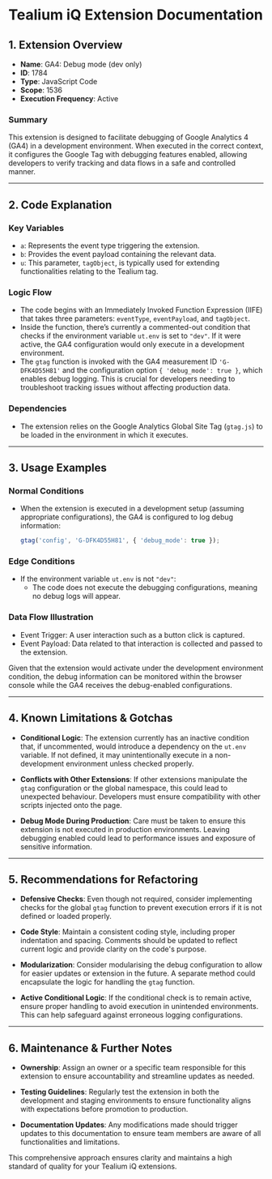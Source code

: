 # Tealium iQ Extension Documentation

## 1. Extension Overview

- **Name**: GA4: Debug mode (dev only)
- **ID**: 1784
- **Type**: JavaScript Code
- **Scope**: 1536
- **Execution Frequency**: Active

### Summary
This extension is designed to facilitate debugging of Google Analytics 4 (GA4) in a development environment. When executed in the correct context, it configures the Google Tag with debugging features enabled, allowing developers to verify tracking and data flows in a safe and controlled manner.

---

## 2. Code Explanation

### Key Variables
- `a`: Represents the event type triggering the extension.
- `b`: Provides the event payload containing the relevant data.
- `u`: This parameter, `tagObject`, is typically used for extending functionalities relating to the Tealium tag.

### Logic Flow
- The code begins with an Immediately Invoked Function Expression (IIFE) that takes three parameters: `eventType`, `eventPayload`, and `tagObject`.
- Inside the function, there’s currently a commented-out condition that checks if the environment variable `ut.env` is set to `"dev"`. If it were active, the GA4 configuration would only execute in a development environment.
- The `gtag` function is invoked with the GA4 measurement ID `'G-DFK4D55H81'` and the configuration option `{ 'debug_mode': true }`, which enables debug logging. This is crucial for developers needing to troubleshoot tracking issues without affecting production data.

### Dependencies
- The extension relies on the Google Analytics Global Site Tag (`gtag.js`) to be loaded in the environment in which it executes.

---

## 3. Usage Examples

### Normal Conditions
- When the extension is executed in a development setup (assuming appropriate configurations), the GA4 is configured to log debug information:
  ```javascript
  gtag('config', 'G-DFK4D55H81', { 'debug_mode': true });
  ```

### Edge Conditions
- If the environment variable `ut.env` is not `"dev"`:
  - The code does not execute the debugging configurations, meaning no debug logs will appear.
  
### Data Flow Illustration
- Event Trigger: A user interaction such as a button click is captured.
- Event Payload: Data related to that interaction is collected and passed to the extension.
  
Given that the extension would activate under the development environment condition, the debug information can be monitored within the browser console while the GA4 receives the debug-enabled configurations.

---

## 4. Known Limitations & Gotchas

- **Conditional Logic**: The extension currently has an inactive condition that, if uncommented, would introduce a dependency on the `ut.env` variable. If not defined, it may unintentionally execute in a non-development environment unless checked properly.
  
- **Conflicts with Other Extensions**: If other extensions manipulate the `gtag` configuration or the global namespace, this could lead to unexpected behaviour. Developers must ensure compatibility with other scripts injected onto the page.

- **Debug Mode During Production**: Care must be taken to ensure this extension is not executed in production environments. Leaving debugging enabled could lead to performance issues and exposure of sensitive information.

---

## 5. Recommendations for Refactoring

- **Defensive Checks**: Even though not required, consider implementing checks for the global `gtag` function to prevent execution errors if it is not defined or loaded properly.
  
- **Code Style**: Maintain a consistent coding style, including proper indentation and spacing. Comments should be updated to reflect current logic and provide clarity on the code's purpose.

- **Modularization**: Consider modularising the debug configuration to allow for easier updates or extension in the future. A separate method could encapsulate the logic for handling the `gtag` function.

- **Active Conditional Logic**: If the conditional check is to remain active, ensure proper handling to avoid execution in unintended environments. This can help safeguard against erroneous logging configurations.

---

## 6. Maintenance & Further Notes

- **Ownership**: Assign an owner or a specific team responsible for this extension to ensure accountability and streamline updates as needed.
  
- **Testing Guidelines**: Regularly test the extension in both the development and staging environments to ensure functionality aligns with expectations before promotion to production.

- **Documentation Updates**: Any modifications made should trigger updates to this documentation to ensure team members are aware of all functionalities and limitations.

This comprehensive approach ensures clarity and maintains a high standard of quality for your Tealium iQ extensions.